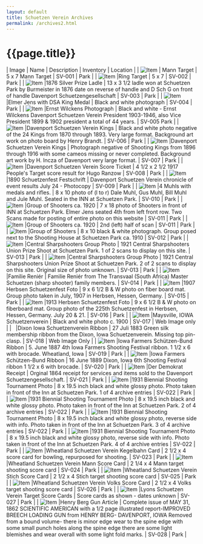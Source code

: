 ```yaml
---
layout: default
title: Schuetzen Verein Archives
permalink: /archives2.html
---
```


# {{page.title}}

<style>
  table tr:first-child td {
    background-color: #ccc;
    font-weight: bold;
  }
  table td {
    border: solid 1px black;
  }
  table td img {
    height: 100px;
    width: 100px;
  }
</style>

<script>
  $(document).ready(addImageLink);

  function addImageLink() {
    $('table tr').each(function () {
      const imageColumn = $(this).find('td:nth-child(1)');
      const nameColumn = $(this).find('td:nth-child(2)');
      const text = nameColumn.text();
      const link = $(this).find('img').attr('src');
      if (link && link != '') {
        nameColumn.html(`<a href="${link}">${text}</a>`);
        imageColumn.html(`<a href="${link}"><img src="${link}"></a>`);
      }
    });
  }
</script>

| Image | Name | Description | Inventory | Location |
| ![Item](/assets/archives/sv001.jpg) | Mann Target | 	5 x 7 Mann Target	 | SV-001	 | Park | 
| ![Item](/assets/archives/sv002.jpg) |Ring Target	 | 5 x 7 | 	SV-002 | 	Park | 
| ![Item](/assets/archives/sv003.jpg) |1876 Silver Prize Ladle	 | 13 x 3 1/2 ladle won at Schuetzen Park by Burmeister in 1876 date on reverse of handle and D Sch G on front of handle Davenport Schuetzengesellschaft | 	SV-003 | 	Park | 
| ![Item](/assets/archives/sv004.jpg) |Elmer Jens with DSA King Medal | 	Black and white photograph | 	SV-004	 | Park | 
| ![Item](/assets/archives/sv005.jpg) |Ernst Wilckens Photograph	 | Black and white - Ernst Wilckens Davenport Schuetzen Verein President 1903-1946, also Vice President 1899 & 1902 president a total of 44 years.	 | SV-005	Park | 
| ![Item](/assets/archives/sv006.jpg) |Davenport Schuetzen Verein Kings | 	Black and white photo negative of the 24 Kings from 1870 through 1893. Very large format. Background art work on photo board by Henry Brandt.	 | SV-006 | 	Park | 
| ![Item](/assets/archives/sv007.jpg) |Davenport Schuetzen Verein Kings | 	Photograph negative of Shooting Kings from 1896 through 1916 with some cameos missing or never completed. Background art work by H. Incza of Davenport very large format. | 	SV-007 | 	Park | 
| ![Item](/assets/archives/sv008.jpg) |Davenport Schuetzen Verein Score Ticket	 | 4 1/2 x 2 1/2 1917 People\'s Target score result for Hugo Ranzow	 | SV-008	 | Park | 
| ![Item](/assets/archives/sv009.jpg) |1890 Schuetzenfest Festschrift | 	Davenport Schuetzen Verein chronicle of event results July 24 - Photocopy	 | SV-009 | 	Park | 
| ![Item](/assets/archives/sv010.jpg) |4 Muhls with medals and rifles. | 	8 x 10 photo of (l to r) Dale Muhl, Gus Muhl, Bill Muhl and Jule Muhl. Seated in the INN at Schuetzen Park.	 | SV-010	 | Park | 
| ![Item](/assets/archives/sv011.jpg) |Group of Shooters ca. 1920	 | 7 x 18 photo of Shooters in front of INN at Schuetzen Park. Elmer Jens seated 4th from left front row. Two Scans made for posting of entire photo on this website	 | SV-011 | 	Park | 
| ![Item](/assets/archives/sv011b.jpg) |Group of Shooters ca. 1920 | 	2nd (left) half of scan | 	SV-011 | 	Park | 
| ![Item](/assets/archives/sv012.jpg) |Group of Shooters | 	8 x 10 black & white photograph. Group posed next to the Shooting House at Schuetzen Park ca. 1910	 | SV-012	 | Park | 
| ![Item](/assets/archives/sv013.jpg) |Central Sharpshooters Group Photo	 | 1921 Central Sharpshooters Union Prize Shoot at Schuetzen Park. 1 of 2 scans to display on this site.	 | SV-013 | 	Park | 
| ![Item](/assets/archives/sv013b.jpg) |Central Sharpshooters Group Photo | 	1921 Central Sharpshooters Union Prize Shoot at Schuetzen Park. 2 of 2 scans to display on this site. Original size of photo unknown.	 | SV-013	 | Park | 
| ![Item](/assets/archives/sv014.jpg) |Familie Reniér | 	Familie Reniér from The Transvaal (South Africa) Master Schuetzen (sharp shooter) family members.	 | SV-014 | 	Park | 
| ![Item](/assets/archives/sv015.jpg) |1907 Herbsen Schuetzenfest Foto	 | 9 x 6 1/2 B & W photo on fiber board mat. Group photo taken in July, 1907 in Herbsen, Hessen, Germany.	 | SV-015 | 	Park | 
| ![Item](/assets/archives/sv016.jpg) |1913 Herbsen Schuetzenfest Foto | 	9 x 6 1/2 B & W photo on fiberboard mat. Group photo of the 225th Schuetzenfest in Herbsen, Hessen, Germany. July 20 & 21.	 | SV-016	 | Park |
| ![Item](/assets/archives/sv017.jpg) |Maysville, IOWA Schuetzenverein	 | Black and white photo c. 1900 | 	SV-017 | 	Web Image only | 
| &nbsp; |Dixon Iowa Schuetzenverein Ribbon | 	27 Juli 1883 Green silk membership ribbon from the Dixon, Iowa Schuetzenverein. Missing top pin-clasp. | 	SV-018 | 	Web Image Only | 
| ![Item](/assets/archives/sv019.jpg) |Iowa Farmers Schützen-Bund Ribbon | 	5. June 1887 4th Iowa Farmers Shooting Festival ribbon. 1 1/2 x 6 with brocade. Wheatland, Iowa	 | SV-019 | 	Park | 
| ![Item](/assets/archives/sv020.jpg) |Iowa Farmers Schützen-Bund Ribbon | 	16 June 1889 Dixon, Iowa 6th Shooting Festival ribbon 1 1/2 x 6 with brocade.	 | SV-020 | 	Park | 
| ![Item](/assets/archives/sv021.jpg) |Der Demokrat Receipt	 | Orginal 1864 receipt for services and items sold to the Davenport Schuetzengesellschaft.	 | SV-021 | 	Park | 
| ![Item](/assets/archives/sv022.jpg) |1931 Biennial Shooting Tournament Photo | 	8 x 19.5 inch black and white glossy photo. Photo taken in front of the Inn at Schuetzen Park. 1 of 4 archive entries	 | SV-022	 | Park | 
| ![Item](/assets/archives/sv022b.jpg) |1931 Biennial Shooting Tournament Photo	 | 8 x 19.5 inch black and white glossy photo. Photo taken in front of the Inn at Schuetzen Park. 2 of 4 archive entries	 | SV-022	 | Park | 
| ![Item](/assets/archives/sv022c.jpg) |1931 Biennial Shooting Tournament Photo	 | 8 x 19.5 inch black and white glossy photo, reverse side with info. Photo taken in front of the Inn at Schuetzen Park. 3 of 4 archive entries	 | SV-022 | 	Park | 
| ![Item](/assets/archives/sv022d.jpg) |1931 Biennial Shooting Tournament Photo	 | 8 x 19.5 inch black and white glossy photo, reverse side with info. Photo taken in front of the Inn at Schuetzen Park. 4 of 4 archive entries	 | SV-022 | 	Park | 
| ![Item](/assets/archives/sv023.jpg) |Wheatland Schuetzen Verein Kegelbahn Card	 | 2 1/2 x 4 score card for bowling, repurposed for shooting.	 | SV-023 | 	Park | 
| ![Item](/assets/archives/sv024.jpg) |Wheatland Schuetzen Verein Mann Score Card | 	2 1/4 x 4 Mann target shooting score card	 | SV-024	 | Park | 
| ![Item](/assets/archives/sv025.jpg) |Wheatland Schuetzen Verein Stich Score Card	 | 2 1/2 x 4 Stich target shooting score card	 | SV-025	 | Park | 
| ![Item](/assets/archives/sv026.jpg) |Wheatland Schuetzen Verein Volks Score Card	 | 2 1/2 x 4 Volks target shooting score card	 | SV-026 | 	Park | 
| ![Item](/assets/archives/sv027.jpg) |Lyons Schuetzen Verein Target Score Cards	 | Score cards as shown - dates unknown	 | SV-027 | 	Park | 
| ![Item](/assets/archives/sv028.jpg) |Henry Berg Gun Article	 | Complete issue of MAY 31, 1862 SCIENTIFIC AMERICAN with a 1/2 page illustrated report-IMPROVED BREECH LOADING GUN from HENRY BERG- DAVENPORT, IOWA Removed from a bound volume- there is minor edge wear to the spine edge with some small punch holes along the spine edge there are some light blemishes and wear overall with some light fold marks.	 | SV-028	 | Park | 
